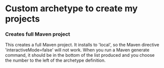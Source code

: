 # Custom archetype to create my projects

### Creates full Maven project

This creates a full Maven project. It installs to 'local', so the Maven directive 'interactiveMode=false' will not work.  When you run a Maven generate command, it should be in the bottom of the list produced and you choose the number to the left of the archetype definition.

